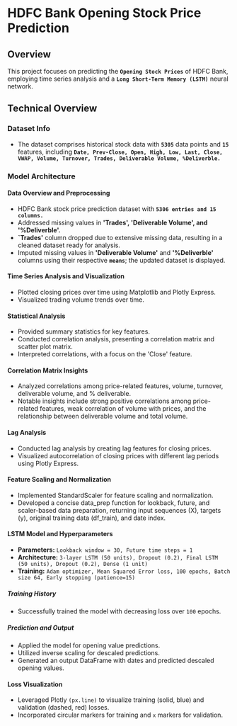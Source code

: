 # HDFC Bank Opening Stock Price Prediction

## Overview
This project focuses on predicting the **`Opening Stock Prices`** of HDFC Bank, employing time series analysis and a **`Long Short-Term Memory (LSTM)`** neural network.

## Technical Overview
### Dataset Info
- The dataset comprises historical stock data with **`5305`** data points and **`15`** features, including **`Date, Prev-Close, Open, High, Low, Last, Close, VWAP, Volume, Turnover, Trades, Deliverable Volume, %Deliverble.`**

### Model Architecture
#### Data Overview and Preprocessing
- HDFC Bank stock price prediction dataset with **`5306 entries and 15 columns.`**
- Addressed missing values in **'Trades', 'Deliverable Volume', and '%Deliverble'.**
- **`Trades'** column dropped due to extensive missing data, resulting in a cleaned dataset ready for analysis.
- Imputed missing values in **'Deliverable Volume'** and **'%Deliverble'** columns using their respective **`means`**; the updated dataset is displayed.

#### Time Series Analysis and Visualization
- Plotted closing prices over time using Matplotlib and Plotly Express.
- Visualized trading volume trends over time.

#### Statistical Analysis
- Provided summary statistics for key features.
- Conducted correlation analysis, presenting a correlation matrix and scatter plot matrix.
- Interpreted correlations, with a focus on the 'Close' feature.

#### Correlation Matrix Insights
- Analyzed correlations among price-related features, volume, turnover, deliverable volume, and % deliverable.
- Notable insights include strong positive correlations among price-related features, weak correlation of volume with prices, and the relationship between deliverable volume and total volume.

#### Lag Analysis
- Conducted lag analysis by creating lag features for closing prices.
- Visualized autocorrelation of closing prices with different lag periods using Plotly Express.

#### Feature Scaling and Normalization
- Implemented StandardScaler for feature scaling and normalization.
- Developed a concise data_prep function for lookback, future, and scaler-based data preparation, returning input sequences (X), targets (y), original training data (df_train), and date index.

#### LSTM Model and Hyperparameters
- **Parameters:** `Lookback window = 30, Future time steps = 1`
- **Architecture:** `3-layer LSTM (50 units), Dropout (0.2), Final LSTM (50 units), Dropout (0.2), Dense (1 unit)`
- **Training:** `Adam optimizer, Mean Squared Error loss, 100 epochs, Batch size 64, Early stopping (patience=15)`

##### Training History
- Successfully trained the model with decreasing loss over `100` epochs.

##### Prediction and Output
- Applied the model for opening value predictions.
- Utilized inverse scaling for descaled predictions.
- Generated an output DataFrame with dates and predicted descaled opening values.

#### Loss Visualization
- Leveraged Plotly `(px.line)` to visualize training (solid, blue) and validation (dashed, red) losses.
- Incorporated circular markers for training and `x` markers for validation.
